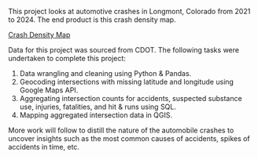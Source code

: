 This project looks at automotive crashes in Longmont, Colorado from 2021 to 2024. The end product is this crash density map.

[Crash Density Map](Longmont_Crash_Density.png)

Data for this project was sourced from CDOT. The following tasks were undertaken to complete this project:

1. Data wrangling and cleaning using Python & Pandas.
2. Geocoding intersections with missing latitude and longitude using Google Maps API.
3. Aggregating intersection counts for accidents, suspected substance use, injuries, fatalities, and hit & runs using SQL.
4. Mapping aggregated intersection data in QGIS.

More work will follow to distill the nature of the automobile crashes to uncover insights such as the most common causes of accidents, spikes of accidents in time, etc.

